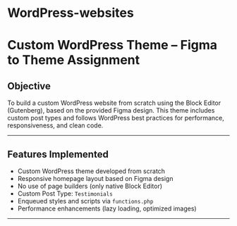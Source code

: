 # WordPress-websites

# Custom WordPress Theme – Figma to Theme Assignment

##  Objective
To build a custom WordPress website from scratch using the Block Editor (Gutenberg), based on the provided Figma design. This theme includes custom post types and follows WordPress best practices for performance, responsiveness, and clean code.

---

##  Features Implemented
- Custom WordPress theme developed from scratch
- Responsive homepage layout based on Figma design
- No use of page builders (only native Block Editor)
- Custom Post Type: `Testimonials`
- Enqueued styles and scripts via `functions.php`
- Performance enhancements (lazy loading, optimized images)

---

